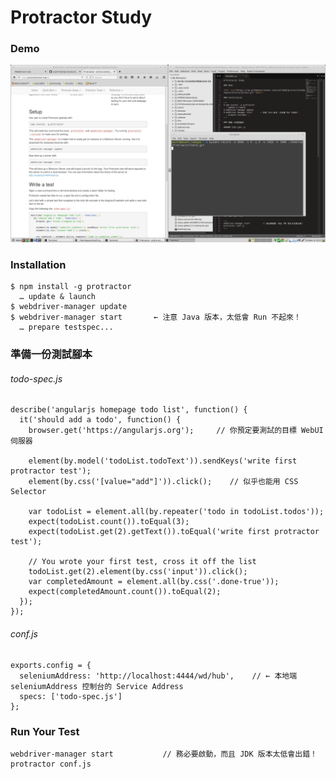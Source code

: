 # Protractor Study

### Demo

![Alt text](https://raw.githubusercontent.com/scott1028/protractorStudy/master/protractorDemo01.gif "Demo")

### Installation

~~~
$ npm install -g protractor
  … update & launch
$ webdriver-manager update
$ webdriver-manager start       ← 注意 Java 版本，太低會 Run 不起來！
  … prepare testspec...
~~~

### 準備一份測試腳本

###### todo-spec.js

~~~
describe('angularjs homepage todo list', function() {
  it('should add a todo', function() {
    browser.get('https://angularjs.org');     // 你預定要測試的目標 WebUI 伺服器

    element(by.model('todoList.todoText')).sendKeys('write first protractor test');
    element(by.css('[value="add"]')).click();    // 似乎也能用 CSS Selector

    var todoList = element.all(by.repeater('todo in todoList.todos'));
    expect(todoList.count()).toEqual(3);
    expect(todoList.get(2).getText()).toEqual('write first protractor test');

    // You wrote your first test, cross it off the list
    todoList.get(2).element(by.css('input')).click();
    var completedAmount = element.all(by.css('.done-true'));
    expect(completedAmount.count()).toEqual(2);
  });
});
~~~

###### conf.js

~~~
exports.config = {
  seleniumAddress: 'http://localhost:4444/wd/hub',    // ← 本地端 seleniumAddress 控制台的 Service Address
  specs: ['todo-spec.js']
};
~~~

### Run Your Test

~~~
webdriver-manager start           // 務必要啟動，而且 JDK 版本太低會出錯！
protractor conf.js
~~~

